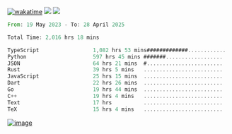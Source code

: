 [![wakatime](https://wakatime.com/badge/user/00eead22-fb14-4dd0-ab8a-3625cafbd50d.svg)](https://wakatime.com/@00eead22-fb14-4dd0-ab8a-3625cafbd50d)
![](https://komarev.com/ghpvc/?username=flatypus)
![](https://pixel.flatypus.me/flatypus?type=tracker)
<!--START_SECTION:waka-->

```rust
From: 19 May 2023 - To: 28 April 2025

Total Time: 2,016 hrs 18 mins

TypeScript                 1,082 hrs 53 mins#############............   53.40 %
Python                     597 hrs 45 mins #######..................   29.48 %
JSON                       64 hrs 21 mins  #........................   03.17 %
Rust                       39 hrs 5 mins   .........................   01.93 %
JavaScript                 25 hrs 15 mins  .........................   01.25 %
Dart                       22 hrs 26 mins  .........................   01.11 %
Go                         19 hrs 44 mins  .........................   00.97 %
C++                        19 hrs 4 mins   .........................   00.94 %
Text                       17 hrs          .........................   00.84 %
TeX                        15 hrs 4 mins   .........................   00.74 %
```

<!--END_SECTION:waka-->
[<img alt="image" src="https://github.com/flatypus/flatypus/assets/68029599/0a302dc1-501c-43a0-ae8d-37ec4817f3bd">](https://flatypus.me)

